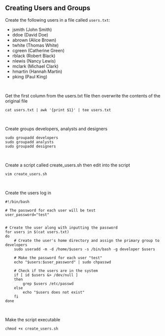 ## Creating Users and Groups

Create the following users in a file called `users.txt`:
- jsmith (John Smith)
- ddoe (David Doe)
- abrown (Alice Brown)
- twhite (Thomas White)
- cgreen (Catherine Green)
- rblack (Robert Black)
- nlewis (Nancy Lewis)
- mclark (Michael Clark)
- hmartin (Hannah Martin)
- pking (Paul King)

<br>

Get the first column from the users.txt file then overwrite the contents of the original file
```
cat users.txt | awk '{print $1}' | tee users.txt
```

<br>

Create groups developers, analysts and designers
```
sudo groupadd developers
sudo groupadd analysts
sudo groupadd designers
```

<br>

Create a script called create_users.sh then edit into the script
```
vim create_users.sh
```

<br>

Create the users log in
```
#!/bin/bash

# The password for each user will be test
user_password="test"


# Create the user along with inputting the password
for users in $(cat users.txt)
do
    # Create the user's home directory and assign the primary group to developers
    sudo useradd -m -d /home/$users -s /bin/bash -g developer $users

    # Make the password for each user "test"
    echo "$users:$user_password" | sudo chpasswd

    # Check if the users are in the system
    if [ id $users &> /dev/null ]
    then
        grep $users /etc/passwd
    else
        echo "$users does not exist"
    fi
done
```

<br>

Make the script executable
```
chmod +x create_users.sh
```


